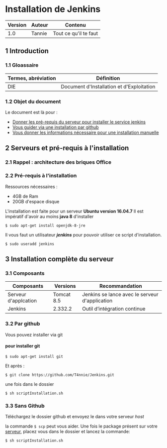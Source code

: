 # Installation de Jenkins

| Version | Auteur | Contenu               |
| ------- | ------ | --------------------- |
| 1.0     | Tannie | Tout ce qu'il te faut |

## 1 Introduction

### 1.1 Gloassaire

| Termes, abréviation | Définition                                |
| ------------------- | ----------------------------------------- |
| DIE                 | Document d'Installation et d'Exploitation |

### 1.2 Objet du document

Le document est là pour :

- [Donner les pré-requis du serveur pour installer le service jenkins](#22-pré-requis-à-linstallation)
- [Vous guider via une installation par github](#32-par-github)
- [Vous donner les informations nécessaire pour une installation manuelle](#33-sans-github)

## 2 Serveurs et pré-requis à l'installation

### 2.1 Rappel : architecture des briques Office

### 2.2 Pré-requis à l'installation

Ressources nécessaires :

- 4GB de Ram
- 20GB d'espace disque

L'installation est faite pour un serveur **Ubuntu version 16.04.7**
Il est impératif d'avoir au moins **java 8** d'installer

`$ sudo apt-get install openjdk-8-jre`

Il vous faut un utilisateur **_jenkins_** pour pouvoir utiliser ce script d'installation.

`$ sudo useradd jenkins`

## 3 Installation complète du serveur

### 3.1 Composants

| Composants           | Versions   | Recommandation                                 |
| -------------------- | ---------- | ---------------------------------------------- |
| Serveur d'applcation | Tomcat 8.5 | Jenkins se lance avec le serveur d'application |
| Jenkins              | 2.332.2    | Outil d’intégration continue                   |

### 3.2 Par github

Vous pouvez installer via git

#### pour installer git

`$ sudo apt-get install git`

Et après :

`$ git clone https://github.com/T4nnie/Jenkins.git`

une fois dans le dossier

`$ sh scriptInstallation.sh`

### 3.3 Sans Github

Téléchargez le dossier github et envoyez le dans votre serveur _host_

la commande `$ scp` peut vous aider.
Une fois le package présent sur votre [serveur](#2-serveurs-et-pré-requis-à-linstallation), placez vous dans le dossier et lancez la commande:

`$ sh scriptInstallation.sh`
